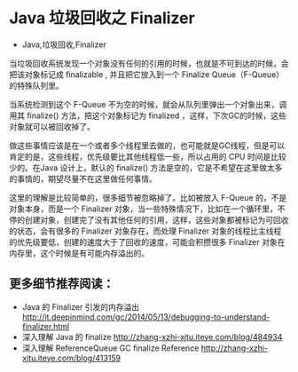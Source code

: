 # Java 垃圾回收之 Finalizer
- Java,垃圾回收,Finalizer

当垃圾回收系统发现一个对象没有任何的引用的时候，也就是不可到达的时候，会把该对象标记成 finalizable , 并且把它放入到一个 Finalize Queue（F-Queue） 的特殊队列里。

当系统检测到这个 F-Queue 不为空的时候，就会从队列里弹出一个对象出来，调用其 finalize() 方法，把这个对象标记为 finalized ，这样，下次GC的时候，这些对象就可以被回收掉了。

做这些事情应该是在一个或者多个线程里去做的，也可能就是GC线程，但是可以肯定的是，这些线程，优先级要比其他线程低一些，所以占用的 CPU 时间是比较少的。在Java 设计上，默认的 finalize() 方法是空的，它是不希望在这里做太多的事情的，期望尽量不在这里做任何事情。

这里的理解是比较简单的，很多细节被忽略掉了。比如被放入 F-Queue 的，不是对象本身，而是一个 Finalizer 对象，当一些特殊情况下，比如在一个循环里，不停的创建对象，创建完了没有其他任何的引用，这样，这些对象都被标记为可回收的状态，会有很多的 Finalizer 对象存在，而处理 Finalizer 对象的线程比主线程的优先级要低，创建的速度大于了回收的速度，可能会积攒很多 Finalizer 对象在内存里，这个时候是有可能内存溢出的。

## 更多细节推荐阅读：

 - Java 的 Finalizer 引发的内存溢出​ <http://it.deepinmind.com/gc/2014/05/13/debugging-to-understand-finalizer.html​>
 - 深入理解 Java 的 finalize​​ <http://zhang-xzhi-xjtu.iteye.com/blog/484934​>
 - 深入理解 ReferenceQueue GC finalize Reference​​ <http://zhang-xzhi-xjtu.iteye.com/blog/413159​>
 
